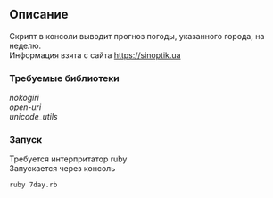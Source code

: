 ## Описание

Скрипт в консоли выводит прогноз погоды, указанного города, на неделю.  
Информация взята с сайта https://sinoptik.ua

### Требуемые библиотеки
*nokogiri*  
*open-uri*  
*unicode_utils*

### Запуск
Требуется интерпритатор ruby  
Запускается через консоль  
  
`ruby 7day.rb`
